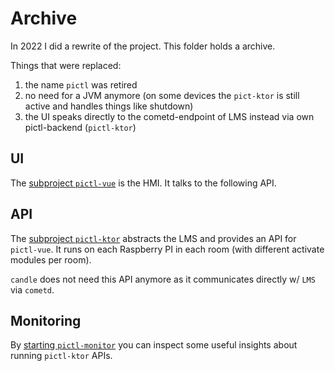 # Archive

In 2022 I did a rewrite of the project. This folder holds a archive.

Things that were replaced:

1. the name `pictl` was retired
1. no need for a JVM anymore (on some devices the `pict-ktor` is still active and handles things like shutdown)
1. the UI speaks directly to the cometd-endpoint of LMS instead via own pictl-backend (`pictl-ktor`)

## UI

The [subproject `pictl-vue`](pictl-vue) is the HMI. It talks to the following API.

## API

The [subproject `pictl-ktor`](pictl-ktor) abstracts the LMS and provides an API for `pictl-vue`. It runs on each Raspberry PI in each room (with different activate modules per room).

`candle` does not need this API anymore as it communicates directly w/ `LMS` via `cometd`.

## Monitoring

By [starting `pictl-monitor`](pictl-monitor) you can inspect some useful insights about running `pictl-ktor` APIs.